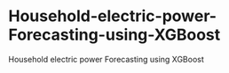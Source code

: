 # Household-electric-power-Forecasting-using-XGBoost
Household electric power Forecasting using XGBoost
